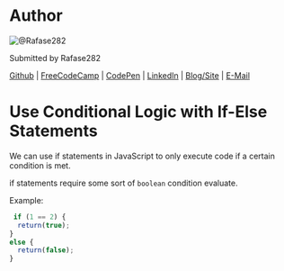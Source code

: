 # Author
![@Rafase282](https://avatars0.githubusercontent.com/Rafase282?&s=128)

Submitted by Rafase282

[Github](https://github.com/Rafase282) | [FreeCodeCamp](http://www.freecodecamp.com/rafase282) | [CodePen](http://codepen.io/Rafase282/) | [LinkedIn](https://www.linkedin.com/in/rafase282) | [Blog/Site](https://rafase282.wordpress.com/) | [E-Mail](mailto:rafase282@gmail.com)

# Use Conditional Logic with If-Else Statements
We can use if statements in JavaScript to only execute code if a certain condition is met.

if statements require some sort of `boolean` condition evaluate.

Example:

```js
 if (1 == 2) {
  return(true);
}
else {
  return(false);
}
```
